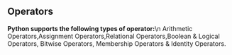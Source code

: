 ## Operators

**Python supports the following types of operator:**\n
Arithmetic Operators,Assignment Operators,Relational Operators,Boolean & Logical Operators, Bitwise Operators, Membership Operators & Identity Operators.